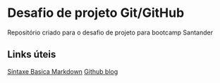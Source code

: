 # Desafio de projeto Git/GitHub
Repositório criado para o desafio de projeto para bootcamp Santander

## Links úteis
[Sintaxe Basica Markdown](https://www.markdownguide.org/basic-syntax/)
[Github blog](https://github.blog/)


